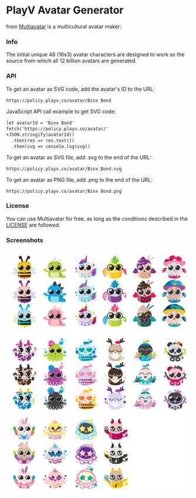# PlayV Avatar Generator #

from [Multiavatar](https://multiavatar.com) is a multicultural avatar maker:
### Info ###

The initial unique 48 (16x3) avatar characters are designed to work as the source from which all 12 billion avatars are generated.

### API ###

To get an avatar as SVG code, add the avatar's ID to the URL:

```
https://policy.playv.co/avatar/Binx Bond
```
JavaScript API call example to get SVG code:

```
let avatarId = 'Binx Bond'
fetch('https://policy.playv.co/avatar/'
+JSON.stringify(avatarId))
  .then(res => res.text())
  .then(svg => console.log(svg))
```
To get an avatar as SVG file, add .svg to the end of the URL:

```
https://policy.playv.co/avatar/Binx Bond.svg
```
To get an avatar as PNG file, add .png to the end of the URL:

```
https://policy.playv.co/avatar/Binx Bond.png
```

### License ###

You can use Multiavatar for free, as long as the conditions described in the [LICENSE](LICENSE) are followed.

### Screenshots ###

<img src="https://github.com/bclabs-volta/playv-avatar-generator/blob/main/Avatars00.png?raw=true">
